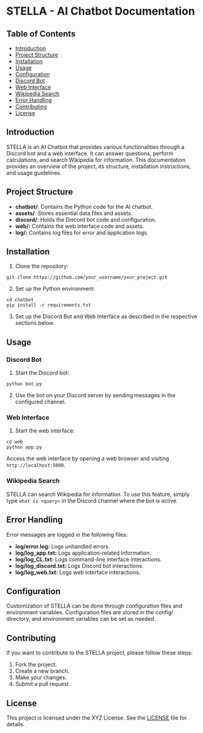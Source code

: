  # STELLA - AI Chatbot Documentation
 
 ## Table of Contents

 - [Introduction](#introduction)
 - [Project Structure](#project-structure)
 - [Installation](#installation)
 - [Usage](#usage)
 - [Configuration](#configuration)
 - [Discord Bot](#discord-bot)
 - [Web Interface](#web-interface)
 - [Wikipedia Search](#wikipedia-search)
 - [Error Handling](#error-handling)
 - [Contributing](#contributing)
 - [License](#license)

 ## Introduction
 
STELLA is an AI Chatbot that provides various functionalities through a Discord bot and a web interface. It can answer questions, perform calculations, and search Wikipedia for information. This documentation provides an overview of the project, its structure, installation instructions, and usage guidelines.

 ## Project Structure

 - **chatbot/**: Contains the Python code for the AI chatbot.
 - **assets/**: Stores essential data files and assets.
 - **discord/**: Holds the Discord bot code and configuration.
 - **web/:** Contains the web interface code and assets.
 - **log/:** Contains log files for error and application logs.

 ## Installation
 
1. Clone the repository:

```
git clone https://github.com/your_username/your_project.git
```

2. Set up the Python environment:

```
cd chatbot
pip install -r requirements.txt
```

3. Set up the Discord Bot and Web Interface as described in the respective sections below.

 ## Usage
 
 ### Discord Bot
 
1. Start the Discord bot:

```
python bot.py
```

2. Use the bot on your Discord server by sending messages in the configured channel.

 ### Web Interface
 
1. Start the web interface:

```
cd web
python app.py
```

Access the web interface by opening a web browser and visiting `http://localhost:5000`.

 ### Wikipedia Search
 
STELLA can search Wikipedia for information. To use this feature, simply type `what is <query>` in the Discord channel where the bot is active.

## Error Handling

Error messages are logged in the following files:

 - **log/error.log:** Logs unhandled errors.
 - **log/log_app.txt:** Logs application-related information.
 - **log/log_CL.txt:** Logs command-line interface interactions.
 - **log/log_discord.txt:** Logs Discord bot interactions.
 - **log/log_web.txt:** Logs web interface interactions.

 ## Configuration
 
Customization of STELLA can be done through configuration files and environment variables. Configuration files are stored in the config/ directory, and environment variables can be set as needed.

 ## Contributing

If you want to contribute to the STELLA project, please follow these steps:

1. Fork the project.
2. Create a new branch.
3. Make your changes.
4. Submit a pull request.

 ## License
This project is licensed under the XYZ License. See the [LICENSE]() file for details.
